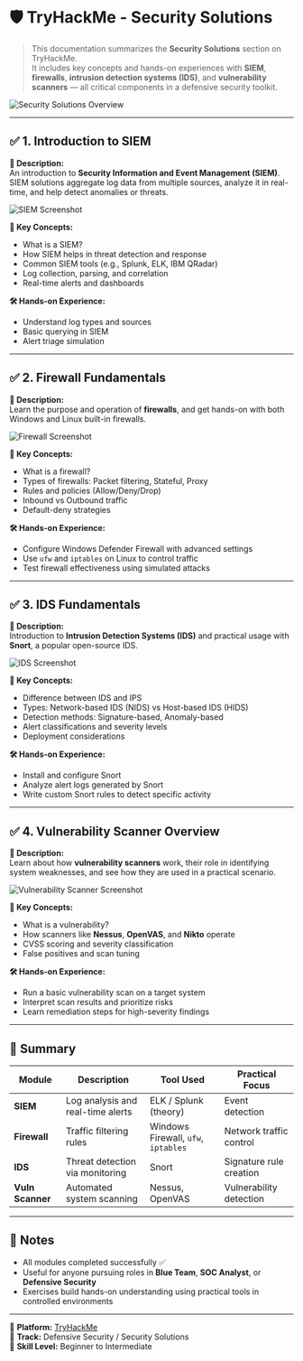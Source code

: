 # 🛡️ TryHackMe - Security Solutions

> This documentation summarizes the **Security Solutions** section on TryHackMe.  
> It includes key concepts and hands-on experiences with **SIEM**, **firewalls**, **intrusion detection systems (IDS)**, and **vulnerability scanners** — all critical components in a defensive security toolkit.

![Security Solutions Overview](./스크린샷_2025-04-14_오전_7.39.32.png)

---

## ✅ 1. Introduction to SIEM  
**🧩 Description:**  
An introduction to **Security Information and Event Management (SIEM)**.  
SIEM solutions aggregate log data from multiple sources, analyze it in real-time, and help detect anomalies or threats.  

![SIEM Screenshot](./스크린샷_2025-04-14_오전_7.39.42.png)

**📌 Key Concepts:**
- What is a SIEM?
- How SIEM helps in threat detection and response
- Common SIEM tools (e.g., Splunk, ELK, IBM QRadar)
- Log collection, parsing, and correlation
- Real-time alerts and dashboards

**🛠️ Hands-on Experience:**
- Understand log types and sources
- Basic querying in SIEM
- Alert triage simulation

---

## ✅ 2. Firewall Fundamentals  
**🧩 Description:**  
Learn the purpose and operation of **firewalls**, and get hands-on with both Windows and Linux built-in firewalls.

![Firewall Screenshot](./스크린샷_2025-04-14_오전_7.39.51.png)

**📌 Key Concepts:**
- What is a firewall?
- Types of firewalls: Packet filtering, Stateful, Proxy
- Rules and policies (Allow/Deny/Drop)
- Inbound vs Outbound traffic
- Default-deny strategies

**🛠️ Hands-on Experience:**
- Configure Windows Defender Firewall with advanced settings
- Use `ufw` and `iptables` on Linux to control traffic
- Test firewall effectiveness using simulated attacks

---

## ✅ 3. IDS Fundamentals  
**🧩 Description:**  
Introduction to **Intrusion Detection Systems (IDS)** and practical usage with **Snort**, a popular open-source IDS.

![IDS Screenshot](./스크린샷_2025-04-14_오전_7.39.59.png)

**📌 Key Concepts:**
- Difference between IDS and IPS
- Types: Network-based IDS (NIDS) vs Host-based IDS (HIDS)
- Detection methods: Signature-based, Anomaly-based
- Alert classifications and severity levels
- Deployment considerations

**🛠️ Hands-on Experience:**
- Install and configure Snort
- Analyze alert logs generated by Snort
- Write custom Snort rules to detect specific activity

---

## ✅ 4. Vulnerability Scanner Overview  
**🧩 Description:**  
Learn about how **vulnerability scanners** work, their role in identifying system weaknesses, and see how they are used in a practical scenario.

![Vulnerability Scanner Screenshot](./스크린샷_2025-04-14_오전_7.40.05.png)

**📌 Key Concepts:**
- What is a vulnerability?
- How scanners like **Nessus**, **OpenVAS**, and **Nikto** operate
- CVSS scoring and severity classification
- False positives and scan tuning

**🛠️ Hands-on Experience:**
- Run a basic vulnerability scan on a target system
- Interpret scan results and prioritize risks
- Learn remediation steps for high-severity findings

---

## 📘 Summary  
| Module | Description | Tool Used | Practical Focus |
|--------|-------------|-----------|-----------------|
| **SIEM** | Log analysis and real-time alerts | ELK / Splunk (theory) | Event detection |
| **Firewall** | Traffic filtering rules | Windows Firewall, `ufw`, `iptables` | Network traffic control |
| **IDS** | Threat detection via monitoring | Snort | Signature rule creation |
| **Vuln Scanner** | Automated system scanning | Nessus, OpenVAS | Vulnerability detection |

---

## 📂 Notes  
- All modules completed successfully ✅  
- Useful for anyone pursuing roles in **Blue Team**, **SOC Analyst**, or **Defensive Security**  
- Exercises build hands-on understanding using practical tools in controlled environments  

---

📅 **Platform:** [TryHackMe](https://tryhackme.com)  
📁 **Track:** Defensive Security / Security Solutions  
🧠 **Skill Level:** Beginner to Intermediate
